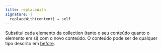 ```yaml
---
title: replaceWith
signature: |
  replaceWith(content) ⇒ self
---
```


Substitui cada elemento da collection (tanto o seu conteúdo quanto o elemento
em si) com o novo conteúdo. O conteúdo pode ser de qualquer tipo descrito em
[before](#before).
